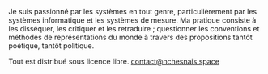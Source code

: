 [mailArt]: mailto:contact@nchesnais.space?Subject=contact%20art
    "M'envoyer un mail"


<div markdown=1 class="col-left">

Je suis passionné par les systèmes en tout genre, particulièrement par les systèmes informatique et les systèmes de mesure. Ma pratique consiste à les disséquer, les critiquer et les retraduire ; questionner les conventions et méthodes de représentations du monde à travers des propositions tantôt poétique, tantôt politique.

</div>

<div markdown=1 class="col-right">

Tout est distribué sous licence libre. [contact@nchesnais.space][mailArt]

</div>
